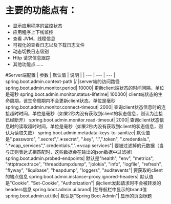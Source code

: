 # 主要的功能点有：

- 显示应用程序的监控状态
- 应用程序上下线监控
- 查看 JVM，线程信息
- 可视化的查看日志以及下载日志文件
- 动态切换日志级别
- Http 请求信息跟踪
- 其他功能点……

#Server端配置
| 参数 | 默认值 | 说明 |
| --- | --- | --- |
spring.boot.admin.context-path	|/	|server端的访问路径
spring.boot.admin.monitor.period|	10000|	更新client端状态的时间间隔，单位是毫秒
spring.boot.admin.monitor.status-lifetime|	100000|	client端状态的生命周期，该生命周期内不会更新client状态。单位是毫秒
spring.boot.admin.monitor.connect-timeout|	2000|	查询client状态信息时的连接超时时间，单位是毫秒（如果2秒内没有获取到client的状态信息，则认为连接已经断开）
spring.boot.admin.monitor.read-timeout|	2000|	查询client状态信息时的读取超时时间，单位是毫秒（如果2秒内没有获取到client的状态信息，则认为读取失败）
spring.boot.admin.metadata-keys-to-sanitize|	默认值是".password", ".secret",".∗secret", ".key", ".",".token", ".credentials.", ".*vcap_services",".credentials.",".∗vcap services"|	要被过滤掉的元数据（当与正则表达式相匹配时，这些数据会在输出的json数据中过滤掉）
spring.boot.admin.probed-endpoints|	默认是"health", "env", "metrics", "httptrace:trace", "threaddump:dump", "jolokia", "info", "logfile", "refresh", "flyway", "liquibase", "heapdump", "loggers", "auditevents"|	要获取的client的端点信息
spring.boot.admin.instance-proxy.ignored-headers|	默认值是"Cookie", "Set-Cookie", "Authorization"|	向client发起请求时不会被转发的headers信息
spring.boot.admin.ui.brand|		|在导航栏中显示的brand值
spring.boot.admin.ui.title|	默认是"Spring Boot Admin"|	显示的页面标题
